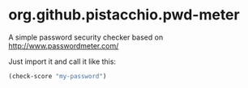 org.github.pistacchio.pwd-meter
===============================

A simple password security checker based on http://www.passwordmeter.com/

Just import it and call it like this:

```clojure
(check-score "my-password")
```
